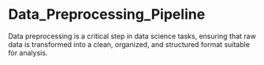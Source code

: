 # Data_Preprocessing_Pipeline
Data preprocessing is a critical step in data science tasks, ensuring that raw data is transformed into a clean, organized, and structured format suitable for analysis.
